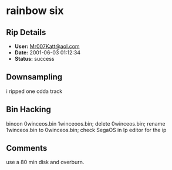 # rainbow six

## Rip Details

- **User:** Mr007Katt@aol.com
- **Date:** 2001-06-03 01:12:34
- **Status:** success

## Downsampling

i ripped one cdda track

## Bin Hacking

bincon 0winceos.bin 1winceoos.bin; delete 0winceos.bin; rename 1winceos.bin to 0winceos.bin; check SegaOS  in Ip editor for the ip

## Comments

use a 80 min disk  and overburn.

